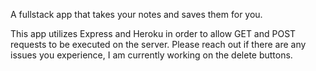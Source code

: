 A fullstack app that takes your notes and saves them for you.

This app utilizes Express and Heroku in order to allow GET and POST requests to be executed on the server. 
Please reach out if there are any issues you experience, I am currently working on the delete buttons.
